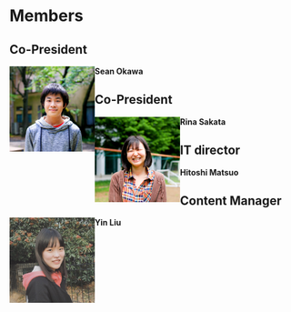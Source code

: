 # Members
## Co-President 
<img align="top" style="float: left" src="photos/Sean.jpg" width="150" height="150"> <b> Sean Okawa</b>

<b></b>
<b></b>
<b></b>
<b></b>

## Co-President   
<img align="top" style="float: left" src="photos/Rina.jpg" width="150" height="150"> <b> Rina Sakata </b>

<b></b>
<b></b>
<b></b>
<b></b>

## IT director
<b> Hitoshi Matsuo </b>

<b></b>
<b></b>
<b></b>
<b></b>




## Content Manager
<img align="top" style="float: left" src="photos/Yin.jpeg" width="150" height="150">  <b> Yin Liu</b>

